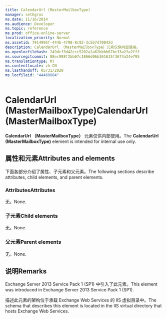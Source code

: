 ```yaml
---
title: CalendarUrl (MasterMailboxType)
manager: sethgros
ms.date: 11/16/2014
ms.audience: Developer
ms.topic: reference
ms.prod: office-online-server
localization_priority: Normal
ms.assetid: 7914995f-444b-4798-8c92-3c5b7d70042d
description: CalendarUrl （MasterMailboxType）元素仅供内部使用。
ms.openlocfilehash: 249dcf3d42ccc5202a2a62bbbb67bc33a2fa2fff
ms.sourcegitcommit: 88ec988f2bb67c1866d06b361615f3674a24e795
ms.translationtype: MT
ms.contentlocale: zh-CN
ms.lasthandoff: 05/31/2020
ms.locfileid: "44460804"
---
```

# <a name="calendarurl-mastermailboxtype"></a><span data-ttu-id="f67ab-103">CalendarUrl (MasterMailboxType)</span><span class="sxs-lookup"><span data-stu-id="f67ab-103">CalendarUrl (MasterMailboxType)</span></span>

<span data-ttu-id="f67ab-104">**CalendarUrl （MasterMailboxType）** 元素仅供内部使用。</span><span class="sxs-lookup"><span data-stu-id="f67ab-104">The **CalendarUrl (MasterMailboxType)** element is intended for internal use only.</span></span> 

## <a name="attributes-and-elements"></a><span data-ttu-id="f67ab-105">属性和元素</span><span class="sxs-lookup"><span data-stu-id="f67ab-105">Attributes and elements</span></span>

<span data-ttu-id="f67ab-106">下面各部分介绍了属性、子元素和父元素。</span><span class="sxs-lookup"><span data-stu-id="f67ab-106">The following sections describe attributes, child elements, and parent elements.</span></span>
  
### <a name="attributes"></a><span data-ttu-id="f67ab-107">Attributes</span><span class="sxs-lookup"><span data-stu-id="f67ab-107">Attributes</span></span>

<span data-ttu-id="f67ab-108">无。</span><span class="sxs-lookup"><span data-stu-id="f67ab-108">None.</span></span>
  
### <a name="child-elements"></a><span data-ttu-id="f67ab-109">子元素</span><span class="sxs-lookup"><span data-stu-id="f67ab-109">Child elements</span></span>

<span data-ttu-id="f67ab-110">无。</span><span class="sxs-lookup"><span data-stu-id="f67ab-110">None.</span></span>
  
### <a name="parent-elements"></a><span data-ttu-id="f67ab-111">父元素</span><span class="sxs-lookup"><span data-stu-id="f67ab-111">Parent elements</span></span>

<span data-ttu-id="f67ab-112">无。</span><span class="sxs-lookup"><span data-stu-id="f67ab-112">None.</span></span>
  
## <a name="remarks"></a><span data-ttu-id="f67ab-113">说明</span><span class="sxs-lookup"><span data-stu-id="f67ab-113">Remarks</span></span>

<span data-ttu-id="f67ab-114">Exchange Server 2013 Service Pack 1 (SP1) 中引入了此元素。</span><span class="sxs-lookup"><span data-stu-id="f67ab-114">This element was introduced in Exchange Server 2013 Service Pack 1 (SP1).</span></span>
  
<span data-ttu-id="f67ab-115">描述此元素的架构位于承载 Exchange Web Services 的 IIS 虚拟目录中。</span><span class="sxs-lookup"><span data-stu-id="f67ab-115">The schema that describes this element is located in the IIS virtual directory that hosts Exchange Web Services.</span></span>
  


